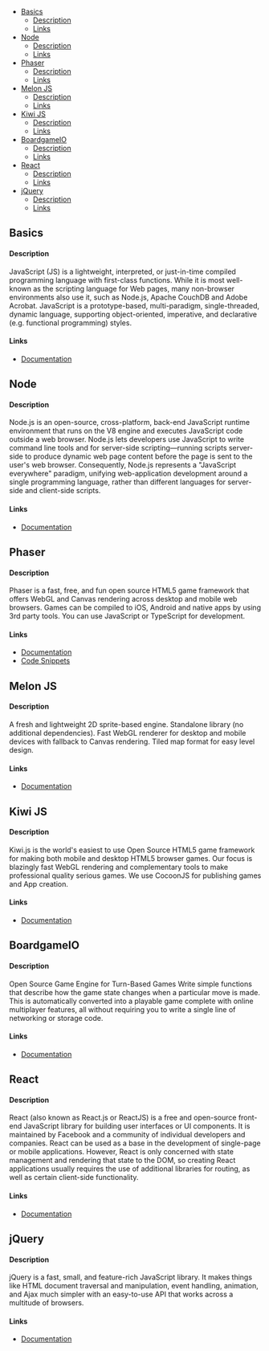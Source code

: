 - [Basics](#basics)
    - [Description](#description)
    - [Links](#links)
- [Node](#node)
    - [Description](#description-1)
    - [Links](#links-1)
- [Phaser](#phaser)
    - [Description](#description-2)
    - [Links](#links-2)
- [Melon JS](#melon-js)
    - [Description](#description-3)
    - [Links](#links-3)
- [Kiwi JS](#kiwi-js)
    - [Description](#description-4)
    - [Links](#links-4)
- [BoardgameIO](#boardgameio)
    - [Description](#description-5)
    - [Links](#links-5)
- [React](#react)
    - [Description](#description-6)
    - [Links](#links-6)
- [jQuery](#jquery)
    - [Description](#description-7)
    - [Links](#links-7)
 
 
 
 
 
 
 
 
 
 
 
 
 
 
## Basics
#### Description
JavaScript (JS) is a lightweight, interpreted, or just-in-time compiled programming language with first-class functions. While it is most well-known as the scripting language for Web pages, many non-browser environments also use it, such as Node.js, Apache CouchDB and Adobe Acrobat. JavaScript is a prototype-based, multi-paradigm, single-threaded, dynamic language, supporting object-oriented, imperative, and declarative (e.g. functional programming) styles.
#### Links
- [Documentation](https://developer.mozilla.org/en-US/docs/Web/JavaScript)
 
## Node
#### Description
Node.js is an open-source, cross-platform, back-end JavaScript runtime environment that runs on the V8 engine and executes JavaScript code outside a web browser. Node.js lets developers use JavaScript to write command line tools and for server-side scripting—running scripts server-side to produce dynamic web page content before the page is sent to the user's web browser. Consequently, Node.js represents a "JavaScript everywhere" paradigm, unifying web-application development around a single programming language, rather than different languages for server-side and client-side scripts.
#### Links
- [Documentation](https://nodejs.org/en/docs/)
 
## Phaser
#### Description
Phaser is a fast, free, and fun open source HTML5 game framework that offers WebGL and Canvas rendering across desktop and mobile web browsers. Games can be compiled to iOS, Android and native apps by using 3rd party tools. You can use JavaScript or TypeScript for development.
#### Links
- [Documentation](https://photonstorm.github.io/phaser3-docs/)
- [Code Snippets](http://labs.phaser.io/)

## Melon JS
#### Description
A fresh and lightweight 2D sprite-based engine. Standalone library (no additional dependencies). Fast WebGL renderer for desktop and mobile devices with fallback to Canvas rendering. Tiled map format for easy level design.
#### Links
- [Documentation](http://melonjs.github.io/tutorial-platformer/)
 
## Kiwi JS
#### Description
Kiwi.js is the world's easiest to use Open Source HTML5 game framework for making both mobile and desktop HTML5 browser games. Our focus is blazingly fast WebGL rendering and complementary tools to make professional quality serious games. We use CocoonJS for publishing games and App creation.
#### Links
- [Documentation](http://www.kiwijs.org/api/)

## BoardgameIO
#### Description
Open Source Game Engine for Turn-Based Games
Write simple functions that describe how the game state changes when a particular move is made. This is automatically converted into a playable game complete with online multiplayer features, all without requiring you to write a single line of networking or storage code.
#### Links
- [Documentation](https://boardgame.io/documentation/#/)
 
## React
#### Description
React (also known as React.js or ReactJS) is a free and open-source front-end JavaScript library for building user interfaces or UI components. It is maintained by Facebook and a community of individual developers and companies. React can be used as a base in the development of single-page or mobile applications. However, React is only concerned with state management and rendering that state to the DOM, so creating React applications usually requires the use of additional libraries for routing, as well as certain client-side functionality.
#### Links
- [Documentation](https://reactjs.org/docs/getting-started.html)
 
## jQuery
#### Description
jQuery is a fast, small, and feature-rich JavaScript library. It makes things like HTML document traversal and manipulation, event handling, animation, and Ajax much simpler with an easy-to-use API that works across a multitude of browsers.
#### Links
- [Documentation](https://api.jquery.com/)

